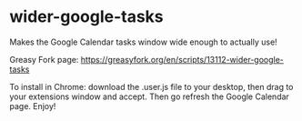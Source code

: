 wider-google-tasks
==================

Makes the Google Calendar tasks window wide enough to actually use!

Greasy Fork page: https://greasyfork.org/en/scripts/13112-wider-google-tasks

To install in Chrome: download the .user.js file to your desktop, then drag to your extensions window and accept. Then go refresh the Google Calendar page. Enjoy!

